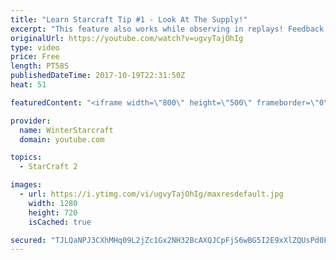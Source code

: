 ```yaml
---
title: "Learn Starcraft Tip #1 - Look At The Supply!"
excerpt: "This feature also works while observing in replays! Feedback and tip suggestions are appreciated :)"
originalUrl: https://youtube.com/watch?v=ugvyTajOhIg
type: video
price: Free
length: PT58S
publishedDateTime: 2017-10-19T22:31:50Z
heat: 51

featuredContent: "<iframe width=\"800\" height=\"500\" frameborder=\"0\" src=\"https://www.youtube.com/embed/ugvyTajOhIg\" allow=\"accelerometer; autoplay; encrypted-media; gyroscope; picture-in-picture\" allowfullscreen></iframe>"

provider:
  name: WinterStarcraft
  domain: youtube.com

topics:
  - StarCraft 2

images:
  - url: https://i.ytimg.com/vi/ugvyTajOhIg/maxresdefault.jpg
    width: 1280
    height: 720
    isCached: true

secured: "TJLQaNPJ3CXhMHq09L2jZc1Gx2NH32BcAXQJCpFjS6wBG5I2E9xXlZQUsPd0FcrPnAOEP3k/LQOqllip/K4nKW1t71OKsT0GoaKojemUfcokjOTy5S5lTZFFDmg6Zc2mthqI44q0MT9OMUlNyD/LQws7Qx4wABSgvsUkEluu40pWSCyIfHBj8XHatKrUGDuP0Kl6yVU8zBV99d45vgmDlMeeg3gnSF9ELiydEIc4uCXeV/hGGwupltAxzPFlpVeDUPKbFZ3rEx5BeOl+hi3rQMDE43lEFjfx861bSZBDRy611sBlqlK5NGcAYrYvietevDVQaxWRYjMkNGLPdBOlYaypz1WkiNzSaljsh6Tub6f22bRCJkXnpIJkdgmhteDM291x6Hx7kQ2IKidLuazFV5A80IZiT5b0Zmv6oGWvAC8=;ii1VDaU4qugUyjuS7fKU5w=="
---
```


